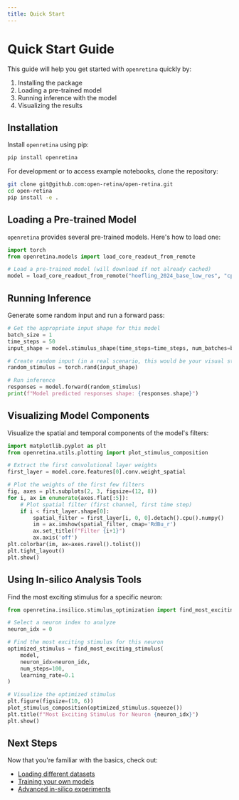 ```yaml
---
title: Quick Start
---
```


# Quick Start Guide

This guide will help you get started with `openretina` quickly by:
1. Installing the package
2. Loading a pre-trained model
3. Running inference with the model
4. Visualizing the results

## Installation

Install `openretina` using pip:

```bash
pip install openretina
```

For development or to access example notebooks, clone the repository:

```bash
git clone git@github.com:open-retina/open-retina.git
cd open-retina
pip install -e .
```

## Loading a Pre-trained Model

`openretina` provides several pre-trained models. Here's how to load one:

```python
import torch
from openretina.models import load_core_readout_from_remote

# Load a pre-trained model (will download if not already cached)
model = load_core_readout_from_remote("hoefling_2024_base_low_res", "cpu")
```

## Running Inference

Generate some random input and run a forward pass:

```python
# Get the appropriate input shape for this model
batch_size = 1
time_steps = 50
input_shape = model.stimulus_shape(time_steps=time_steps, num_batches=batch_size)

# Create random input (in a real scenario, this would be your visual stimulus)
random_stimulus = torch.rand(input_shape)

# Run inference
responses = model.forward(random_stimulus)
print(f"Model predicted responses shape: {responses.shape}")
```

## Visualizing Model Components

Visualize the spatial and temporal components of the model's filters:

```python
import matplotlib.pyplot as plt
from openretina.utils.plotting import plot_stimulus_composition

# Extract the first convolutional layer weights
first_layer = model.core.features[0].conv.weight_spatial

# Plot the weights of the first few filters
fig, axes = plt.subplots(2, 3, figsize=(12, 8))
for i, ax in enumerate(axes.flat[:5]):
    # Plot spatial filter (first channel, first time step)
    if i < first_layer.shape[0]:
        spatial_filter = first_layer[i, 0, 0].detach().cpu().numpy()
        im = ax.imshow(spatial_filter, cmap='RdBu_r')
        ax.set_title(f"Filter {i+1}")
        ax.axis('off')
plt.colorbar(im, ax=axes.ravel().tolist())
plt.tight_layout()
plt.show()
```

## Using In-silico Analysis Tools

Find the most exciting stimulus for a specific neuron:

```python
from openretina.insilico.stimulus_optimization import find_most_exciting_stimulus

# Select a neuron index to analyze
neuron_idx = 0

# Find the most exciting stimulus for this neuron
optimized_stimulus = find_most_exciting_stimulus(
    model, 
    neuron_idx=neuron_idx,
    num_steps=100,
    learning_rate=0.1
)

# Visualize the optimized stimulus
plt.figure(figsize=(10, 6))
plot_stimulus_composition(optimized_stimulus.squeeze())
plt.title(f"Most Exciting Stimulus for Neuron {neuron_idx}")
plt.show()
```

## Next Steps

Now that you're familiar with the basics, check out:

- [Loading different datasets](./data_io/index.md)
- [Training your own models](./tutorials/training.md)
- [Advanced in-silico experiments](./insilico/index.md) 
